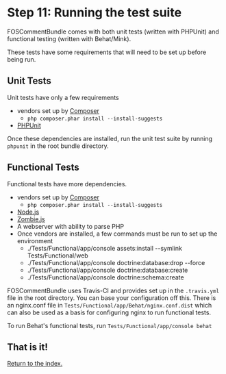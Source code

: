 Step 11: Running the test suite
======================================

FOSCommentBundle comes with both unit tests (written with PHPUnit) and functional
testing (written with Behat/Mink).

These tests have some requirements that will need to be set up before being run.

Unit Tests
--------------------------------------

Unit tests have only a few requirements

 * vendors set up by [Composer](http://getcomposer.org)
   * `php composer.phar install --install-suggests`
 * [PHPUnit](http://www.phpunit.de/manual/current/en/index.html)

Once these dependencies are installed, run the unit test suite by running `phpunit`
in the root bundle directory.

Functional Tests
--------------------------------------

Functional tests have more dependencies.

 * vendors set up by [Composer](http://getcomposer.org)
   * `php composer.phar install --install-suggests`
 * [Node.js](http://nodejs.org/)
 * [Zombie.js](https://github.com/assaf/zombie)
 * A webserver with ability to parse PHP
 * Once vendors are installed, a few commands must be run to set up the environment
   * ./Tests/Functional/app/console assets:install --symlink Tests/Functional/web
   * ./Tests/Functional/app/console doctrine:database:drop --force
   * ./Tests/Functional/app/console doctrine:database:create
   * ./Tests/Functional/app/console doctrine:schema:create

FOSCommentBundle uses Travis-CI and provides set up in the `.travis.yml` file in
the root directory. You can base your configuration off this. There is an nginx.conf
file in `Tests/Functional/app/Behat/nginx.conf.dist` which can also be used as
a basis for configuring nginx to run functional tests.

To run Behat's functional tests, run `Tests/Functional/app/console behat`

## That is it!
[Return to the index.](index.md)

